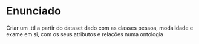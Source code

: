# Enunciado 

Criar um .ttl a partir do dataset dado com as classes pessoa, modalidade e exame em si, com os seus atributos e relações numa ontologia 
